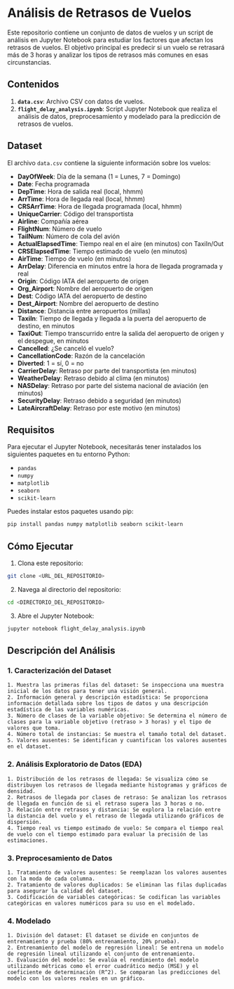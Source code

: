 # Análisis de Retrasos de Vuelos

Este repositorio contiene un conjunto de datos de vuelos y un script de análisis en Jupyter Notebook para estudiar los factores que afectan los retrasos de vuelos. El objetivo principal es predecir si un vuelo se retrasará más de 3 horas y analizar los tipos de retrasos más comunes en esas circunstancias.

## Contenidos

1. **`data.csv`**: Archivo CSV con datos de vuelos.
2. **`flight_delay_analysis.ipynb`**: Script Jupyter Notebook que realiza el análisis de datos, preprocesamiento y modelado para la predicción de retrasos de vuelos.

## Dataset

El archivo `data.csv` contiene la siguiente información sobre los vuelos:

- **DayOfWeek**: Día de la semana (1 = Lunes, 7 = Domingo)
- **Date**: Fecha programada
- **DepTime**: Hora de salida real (local, hhmm)
- **ArrTime**: Hora de llegada real (local, hhmm)
- **CRSArrTime**: Hora de llegada programada (local, hhmm)
- **UniqueCarrier**: Código del transportista
- **Airline**: Compañía aérea
- **FlightNum**: Número de vuelo
- **TailNum**: Número de cola del avión
- **ActualElapsedTime**: Tiempo real en el aire (en minutos) con TaxiIn/Out
- **CRSElapsedTime**: Tiempo estimado de vuelo (en minutos)
- **AirTime**: Tiempo de vuelo (en minutos)
- **ArrDelay**: Diferencia en minutos entre la hora de llegada programada y real
- **Origin**: Código IATA del aeropuerto de origen
- **Org_Airport**: Nombre del aeropuerto de origen
- **Dest**: Código IATA del aeropuerto de destino
- **Dest_Airport**: Nombre del aeropuerto de destino
- **Distance**: Distancia entre aeropuertos (millas)
- **TaxiIn**: Tiempo de llegada y llegada a la puerta del aeropuerto de destino, en minutos
- **TaxiOut**: Tiempo transcurrido entre la salida del aeropuerto de origen y el despegue, en minutos
- **Cancelled**: ¿Se canceló el vuelo?
- **CancellationCode**: Razón de la cancelación
- **Diverted**: 1 = sí, 0 = no
- **CarrierDelay**: Retraso por parte del transportista (en minutos)
- **WeatherDelay**: Retraso debido al clima (en minutos)
- **NASDelay**: Retraso por parte del sistema nacional de aviación (en minutos)
- **SecurityDelay**: Retraso debido a seguridad (en minutos)
- **LateAircraftDelay**: Retraso por este motivo (en minutos)

## Requisitos

Para ejecutar el Jupyter Notebook, necesitarás tener instalados los siguientes paquetes en tu entorno Python:

- `pandas`
- `numpy`
- `matplotlib`
- `seaborn`
- `scikit-learn`

Puedes instalar estos paquetes usando pip:

```bash
pip install pandas numpy matplotlib seaborn scikit-learn
```

## Cómo Ejecutar

1. Clona este repositorio:
```bash
git clone <URL_DEL_REPOSITORIO>
```
2. Navega al directorio del repositorio:
```bash
cd <DIRECTORIO_DEL_REPOSITORIO>
```
3. Abre el Jupyter Notebook:
```bash
jupyter notebook flight_delay_analysis.ipynb
```

## Descripción del Análisis

### 1. Caracterización  del Dataset

    1. Muestra las primeras filas del dataset: Se inspecciona una muestra inicial de los datos para tener una visión general.
    2. Información general y descripción estadística: Se proporciona información detallada sobre los tipos de datos y una descripción estadística de las variables numéricas.
    3. Número de clases de la variable objetivo: Se determina el número de clases para la variable objetivo (retraso > 3 horas) y el tipo de valores que toma.
    4. Número total de instancias: Se muestra el tamaño total del dataset.
    5. Valores ausentes: Se identifican y cuantifican los valores ausentes en el dataset.


### 2. Análisis Exploratorio de Datos (EDA)

    1. Distribución de los retrasos de llegada: Se visualiza cómo se distribuyen los retrasos de llegada mediante histogramas y gráficos de densidad.
    2. Retrasos de llegada por clases de retraso: Se analizan los retrasos de llegada en función de si el retraso supera las 3 horas o no.
    3. Relación entre retrasos y distancia: Se explora la relación entre la distancia del vuelo y el retraso de llegada utilizando gráficos de dispersión.
    4. Tiempo real vs tiempo estimado de vuelo: Se compara el tiempo real de vuelo con el tiempo estimado para evaluar la precisión de las estimaciones.



### 3. Preprocesamiento de Datos

    1. Tratamiento de valores ausentes: Se reemplazan los valores ausentes con la moda de cada columna.
    2. Tratamiento de valores duplicados: Se eliminan las filas duplicadas para asegurar la calidad del dataset.
    3. Codificación de variables categóricas: Se codifican las variables categóricas en valores numéricos para su uso en el modelado.


### 4. Modelado

    1. División del dataset: El dataset se divide en conjuntos de entrenamiento y prueba (80% entrenamiento, 20% prueba).
    2. Entrenamiento del modelo de regresión lineal: Se entrena un modelo de regresión lineal utilizando el conjunto de entrenamiento.
    3. Evaluación del modelo: Se evalúa el rendimiento del modelo utilizando métricas como el error cuadrático medio (MSE) y el coeficiente de determinación (R^2). Se comparan las predicciones del modelo con los valores reales en un gráfico.